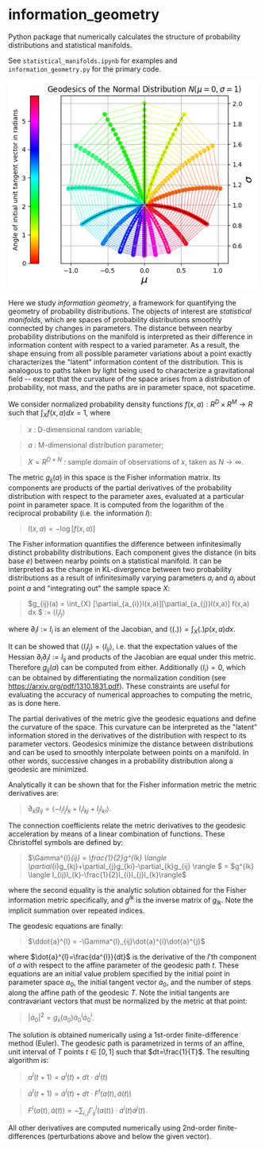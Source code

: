 # information_geometry
Python package that numerically calculates the structure of probability distributions and statistical manifolds.

See `statistical_manifolds.ipynb` for examples and `information_geometry.py` for the primary code.

![image](https://github.com/Noeloikeau/information_geometry/blob/main/example.png)

Here we study *information geometry*, a framework for quantifying the geometry of probability distributions. The objects of interest are *statistical manifolds*, which are spaces of probability distributions smoothly connected by changes in parameters. The distance between nearby probability distributions on the manifold is interpreted as their difference in information content with respect to a varied parameter. As a result, the shape ensuing from all possible parameter variations about a point exactly characterizes the "latent" information content of the distribution. This is analogous to paths taken by light being used to characterize a gravitational field -- except that the curvature of the space arises from a distribution of probability, not mass, and the paths are in parameter space, not spacetime. 

We consider normalized probability density functions $f(x,a):R^D\times R^M\rightarrow R$ such that $\int_{X} f(x,a) dx = 1$, where

> $x$ : D-dimensional random variable;

> $a$ : M-dimensional distribution parameter;

> $X=R^{D \times N}$ : sample domain of observations of $x$, taken as $N\rightarrow \infty$. 

The metric $g_{ij}(a)$ in this space is the Fisher information matrix. Its components are products of the partial derivatives of the probability distribution with respect to the parameter axes, evaluated at a particular point in parameter space. It is computed from the logarithm of the reciprocal probability (i.e. the information $I$): 

> $I(x,a) = - \log[f(x,a)]$

The Fisher information quantifies the difference between infinitesimally distinct probability distributions. Each component gives the distance (in bits base $e$) between nearby points on a statistical manifold. It can be interpreted as the change in KL-divergence between two probability distributions as a result of infinitesimally varying parameters $a_{i}$ and $a_{j}$ about point $a$ and "integrating out" the sample space $X$:

> $g_{ij}(a) =  \int_{X} [\partial_{a_{i}}I(x,a)][\partial_{a_{j}}I(x,a)] f(x,a) dx $
>            := $\langle I_{i}I_{j} \rangle$

where $\partial_{i}I:=I_{i}$ is an element of the Jacobian, and $\langle (.) \rangle = \int_{X}(.)p(x,a)dx$.

It can be showed that $\langle I_{i}I_{j} \rangle = \langle I_{ij} \rangle$, i.e. that the expectation values of the Hessian $\partial_{i}\partial_{j}I:=I_{ij}$ and products of the Jacobian are equal under this metric. Therefore $g_{ij}(a)$ can be computed from either. Additionally $\langle I_{i} \rangle = 0$, which can be obtained by differentiating the normalization condition (see https://arxiv.org/pdf/1310.1831.pdf). These constraints are useful for evaluating the accuracy of numerical approaches to computing the metric, as is done here.

The partial derivatives of the metric give the geodesic equations and define the curvature of the space. This curvature can be interpreted as the "latent" information stored in the derivatives of the distribution with respect to its parameter vectors. Geodesics minimize the distance between distributions and can be used to smoothly interpolate between points on a manifold. In other words, successive changes in a probability distribution along a geodesic are minimized.

Analytically it can be shown that for the Fisher information metric the metric derivatives are:
> $\partial_{k}g_{ij} = \langle -I_{i}I_{j}I_{k}+I_{i}I_{kj}+I_{j}I_{ki}\rangle$. 

The connection coefficients relate the metric derivatives to the geodesic acceleration by means of a linear combination of functions. These Christoffel symbols are defined by:
> $\Gamma^{l}_{ij} = \frac{1}{2}g^{lk} \langle \partial_{i}g_{kj}+\partial_{j}g_{ki}-\partial_{k}g_{ij} \rangle $
>                  = $g^{lk} \langle I_{ij}I_{k}-\frac{1}{2}I_{i}I_{j}I_{k}\rangle$

where the second equality is the analytic solution obtained for the Fisher information metric specifically, and $g^{lk}$ is the inverse matrix of $g_{lk}$. Note the implicit summation over repeated indices.

The geodesic equations are finally:
>   $\ddot{a}^{l} = -\Gamma^{l}_{ij}\dot{a}^{i}\dot{a}^{j}$

where $\dot{a}^{l}=\frac{da^{l}}{dt}$ is the derivative of the $l$'th component of $a$ with respect to the affine parameter of the geodesic path $t$. These equations are an initial value problem specified by the initial point in parameter space $a_{0}$, the initial tangent vector $\dot{a}_{0}$, and the number of steps along the affine path of the geodesic $T$. Note the initial tangents are contravariant vectors that must be normalized by the metric at that point:

>   $|\dot{a}_{0}|^{2}=g_{ii}(a_{0})\dot{a}_{0}^{i}\dot{a}_{0}^{i}$. 

The solution is obtained numerically using a 1st-order finite-difference method (Euler). The geodesic path is parametrized in terms of an affine, unit interval of $T$ points $t\in[0,1]$ such that $dt=\frac{1}{T}$. The resulting algorithm is:

>   $a^{l}(t+1) = a^{l}(t) + dt \cdot \dot{a}^{l}(t)$

>   $\dot{a}^{l}(t+1) = \dot{a}^{l}(t) + dt \cdot F^{l}(a(t),\dot{a}(t))$

>   $F^{l}(a(t),\dot{a}(t))=  -\sum_{i,j}\Gamma^{l}_{ij}(a(t)) \cdot \dot{a}^{i}(t)\dot{a}^{j}(t)$.

All other derivatives are computed numerically using 2nd-order finite-differences (perturbations above and below the given vector). 
